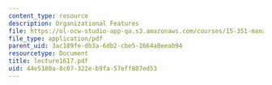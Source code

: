 ```yaml
---
content_type: resource
description: Organizational Features
file: https://ol-ocw-studio-app-qa.s3.amazonaws.com/courses/15-351-managing-the-innovation-process-fall-2002/44e5180a8c07322eb9fa57eff807ed53_lecture1617.pdf
file_type: application/pdf
parent_uid: 3ac189fe-db3a-6db2-cbe5-2664a8eeab94
resourcetype: Document
title: lecture1617.pdf
uid: 44e5180a-8c07-322e-b9fa-57eff807ed53
---
```

